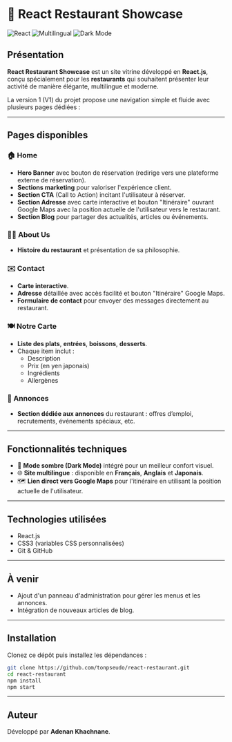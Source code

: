 # 🍣 React Restaurant Showcase

![React](https://img.shields.io/badge/Built%20with-React-61DAFB.svg?logo=react&logoColor=white)
![Multilingual](https://img.shields.io/badge/Multilingual-FR%20%7C%20EN%20%7C%20JA-4caf50)
![Dark Mode](https://img.shields.io/badge/Dark%20Mode-Enabled-000000)


## Présentation

**React Restaurant Showcase** est un site vitrine développé en **React.js**, conçu spécialement pour les **restaurants** qui souhaitent présenter leur activité de manière élégante, multilingue et moderne.

La version 1 (V1) du projet propose une navigation simple et fluide avec plusieurs pages dédiées :

---

## Pages disponibles

### 🏠 Home
- **Hero Banner** avec bouton de réservation (redirige vers une plateforme externe de réservation).
- **Sections marketing** pour valoriser l'expérience client.
- **Section CTA** (Call to Action) incitant l'utilisateur à réserver.
- **Section Adresse** avec carte interactive et bouton "Itinéraire" ouvrant Google Maps avec la position actuelle de l'utilisateur vers le restaurant.
- **Section Blog** pour partager des actualités, articles ou événements.

### 🧑‍🍳 About Us
- **Histoire du restaurant** et présentation de sa philosophie.

### ✉️ Contact
- **Carte interactive**.
- **Adresse** détaillée avec accès facilité et bouton "Itinéraire" Google Maps.
- **Formulaire de contact** pour envoyer des messages directement au restaurant.

### 🍽 Notre Carte
- **Liste des plats**, **entrées**, **boissons**, **desserts**.
- Chaque item inclut :
  - Description
  - Prix (en yen japonais)
  - Ingrédients
  - Allergènes

### 📢 Annonces
- **Section dédiée aux annonces** du restaurant : offres d’emploi, recrutements, événements spéciaux, etc.

---

## Fonctionnalités techniques

- 🌙 **Mode sombre (Dark Mode)** intégré pour un meilleur confort visuel.
- 🌐 **Site multilingue** : disponible en **Français**, **Anglais** et **Japonais**.
- 🗺 **Lien direct vers Google Maps** pour l'itinéraire en utilisant la position actuelle de l'utilisateur.

---

## Technologies utilisées

- React.js
- CSS3 (variables CSS personnalisées)
- Git & GitHub

---

## À venir
- Ajout d'un panneau d'administration pour gérer les menus et les annonces.
- Intégration de nouveaux articles de blog.

---

## Installation

Clonez ce dépôt puis installez les dépendances :

```bash
git clone https://github.com/tonpseudo/react-restaurant.git
cd react-restaurant
npm install
npm start
```

---

## Auteur

Développé par **Adenan Khachnane**.

